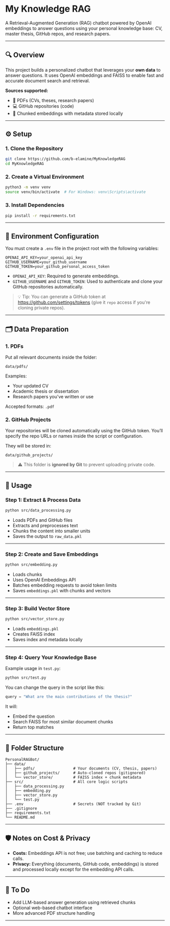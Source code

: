 # My Knowledge RAG

A Retrieval-Augmented Generation (RAG) chatbot powered by OpenAI embeddings to answer questions using your personal knowledge base: CV, master thesis, GitHub repos, and research papers.

---

## 🔍 Overview

This project builds a personalized chatbot that leverages your **own data** to answer questions. It uses OpenAI embeddings and FAISS to enable fast and accurate document search and retrieval.

**Sources supported:**
- 📄 PDFs (CVs, theses, research papers)
- 💻 GitHub repositories (code)
- 🧠 Chunked embeddings with metadata stored locally

---

## ⚙️ Setup

### 1. Clone the Repository

```bash
git clone https://github.com/b-elamine/MyKnowledgeRAG
cd MyKnowledgeRAG
```

### 2. Create a Virtual Environment

```bash
python3 -m venv venv
source venv/bin/activate  # For Windows: venv\Scripts\activate
```

### 3. Install Dependencies

```bash
pip install -r requirements.txt
```

---

## 🔐 Environment Configuration

You must create a `.env` file in the project root with the following variables:

```env
OPENAI_API_KEY=your_openai_api_key
GITHUB_USERNAME=your_github_username
GITHUB_TOKEN=your_github_personal_access_token
```

- `OPENAI_API_KEY`: Required to generate embeddings.
- `GITHUB_USERNAME` and `GITHUB_TOKEN`: Used to authenticate and clone your GitHub repositories automatically.

> 💡 Tip: You can generate a GitHub token at https://github.com/settings/tokens (give it `repo` access if you're cloning private repos).

---

## 🗂️ Data Preparation

### 1. PDFs

Put all relevant documents inside the folder:

```
data/pdfs/
```

Examples:
- Your updated CV
- Academic thesis or dissertation
- Research papers you've written or use

Accepted formats: `.pdf`

### 2. GitHub Projects

Your repositories will be cloned automatically using the GitHub token. You’ll specify the repo URLs or names inside the script or configuration.

They will be stored in:

```
data/github_projects/
```

> ⚠️ This folder is **ignored by Git** to prevent uploading private code.

---

## 🚀 Usage

### Step 1: Extract & Process Data

```bash
python src/data_processing.py
```

- Loads PDFs and GitHub files
- Extracts and preprocesses text
- Chunks the content into smaller units
- Saves the output to `raw_data.pkl`

---

### Step 2: Create and Save Embeddings

```bash
python src/embedding.py
```

- Loads chunks
- Uses OpenAI Embeddings API
- Batches embedding requests to avoid token limits
- Saves `embeddings.pkl` with chunks and vectors

---

### Step 3: Build Vector Store

```bash
python src/vector_store.py
```

- Loads `embeddings.pkl`
- Creates FAISS index
- Saves index and metadata locally

---

### Step 4: Query Your Knowledge Base

Example usage in `test.py`:

```bash
python src/test.py
```

You can change the query in the script like this:

```python
query = "What are the main contributions of the thesis?"
```

It will:
- Embed the question
- Search FAISS for most similar document chunks
- Return top matches

---

## 📁 Folder Structure

```
PersonalRAGBot/
├── data/
│   ├── pdfs/                 # Your documents (CV, thesis, papers)
│   ├── github_projects/      # Auto-cloned repos (gitignored)
│   └── vector_store/         # FAISS index + chunk metadata
├── src/                      # All core logic scripts
│   ├── data_processing.py
│   ├── embedding.py
│   ├── vector_store.py
│   └── test.py
├── .env                      # Secrets (NOT tracked by Git)
├── .gitignore
├── requirements.txt
└── README.md
```

---

## 🛡️ Notes on Cost & Privacy

- **Costs:** Embeddings API is not free; use batching and caching to reduce calls.
- **Privacy:** Everything (documents, GitHub code, embeddings) is stored and processed locally except for the embedding API calls.

---

## 📌 To Do

- Add LLM-based answer generation using retrieved chunks
- Optional web-based chatbot interface
- More advanced PDF structure handling

---



